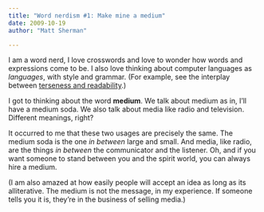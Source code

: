 ```yaml
---
title: "Word nerdism #1: Make mine a medium"
date: 2009-10-19
author: "Matt Sherman"

---
```


I am a word nerd, I love crosswords and love to wonder how words and expressions come to be. I also love thinking about computer languages as _languages_, with style and grammar. (For example, see the interplay between [terseness and readability](http://www.paulgraham.com/popular.html).)

I got to thinking about the word **medium**. We talk about medium as in, I’ll have a medium soda. We also talk about media like radio and television. Different meanings, right?

It occurred to me that these two usages are precisely the same. The medium soda is the one _in between_ large and small. And media, like radio, are the things _in between_ the communicator and the listener. Oh, and if you want someone to stand between you and the spirit world, you can always hire a medium.

(I am also amazed at how easily people will accept an idea as long as its alliterative. The medium is not the message, in my experience. If someone tells you it is, they’re in the business of selling media.)
